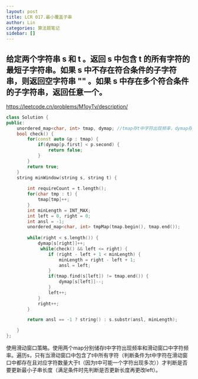 ```yaml
---
layout: post
title: LCR 017.最小覆盖子串
author: Lin
categories: 算法题笔记
sidebar: []
---
```



## 给定两个字符串 s 和 t 。返回 s 中包含 t 的所有字符的最短子字符串。如果 s 中不存在符合条件的子字符串，则返回空字符串 "" 。如果 s 中存在多个符合条件的子字符串，返回任意一个。
https://leetcode.cn/problems/M1oyTv/description/

```cpp
class Solution {
public:
    unordered_map<char, int> tmap, dymap; //tmap存t中字符出现频率，dymap存滑动窗口中字符频率
    bool check() {
        for(const auto &p : tmap) {
            if(dymap[p.first] < p.second) {
                return false;
            }
        }
        return true;
    }
    string minWindow(string s, string t) {
        
        int requireCount = t.length(); 
        for(char tmp : t) {
            tmap[tmp]++;
        }
        int minLength = INT_MAX;
        int left = 0, right = 0;
        int ansl = -1;
        unordered_map<char, int> tmpMap(tmap.begin(), tmap.end());
        
        while(right < s.length()) {
            dymap[s[right]]++;
             while(check() && left <= right) {
                if (right - left + 1 < minLength) {
                    minLength = right - left + 1;
                    ansl = left;
                }
                if(tmap.find(s[left]) != tmap.end()) {
                    dymap[s[left]]--;
                }
                left++;
            }
            right++;
        }

        return ansl == -1 ? string() : s.substr(ansl, minLength);

    }
};
```

使用滑动窗口策略。使用两个map分别储存t中字符出现频率和滑动窗口中字符频率。遍历s，只有当滑动窗口中包含了t中所有字符（判断条件为t中字符在滑动窗口中都存在且对应字符数量大于t（因为t中可能一个字符出现多次））才判断是否要更新最小子串长度（满足条件时先判断是否更新长度再更改left）。

